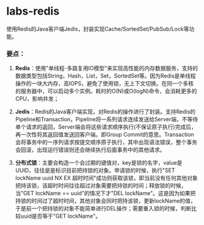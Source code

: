 # labs-redis
使用Redis的Java客户端Jedis，封装实现Cache/SortedSet/PubSub/Lock等功能。
  
### 要点：
1. **Redis**：使用"单线程-多路复用IO模型"来实现高性能的内存数据服务，支持的数据类型包括String，Hash，List，Set，SortedSet等。因为Redis是单线程操作的一块大内存，高IOPS，避免了使用锁，无上下文切换。在同一个多核的服务器中，可以启动多个实例。耗时的O(N)或O(logN)命令，会消耗更多的CPU，影响并发；

2. **Jedis**：Redis的Java客户端实现，对Redis的操作进行了封装。支持Redis的Pipeline和Transaction，Pipeline将一系列请求连续发送给Server端，不等待单个请求的返回，Server端会将这些请求顺序执行(不保证原子执行)完成后，再一次性将其返回值发送回客户端，即Group Commit的意思。Transaction会将事务中的一序列请求按提交顺序原子执行，其中出现语法错误，整个事务会回滚，出现运行错误则还会继续执行后面事务中的其他请求。

3. **分布式锁**：主要会构造一个会过期的键值对，key是锁的名字，value是UUID，往往是是标识目前把持锁的对象。申请锁的时候，执行"SET lockName uuid NX EX 超时时间"成功则获取该锁，即当前没有任何其他对象把持该锁，该超时时间往往超过对象需要把持锁的时间；释放锁的时候，当"GET lockName == uuid"的情况下才"DEL lockName"。这是因为如果把持锁的时间过了超时时间，其他对象会同时把持该锁，更新lockName的值，于是前一个把持锁的对象不能简单进行DEL操作；需要重入锁的时候，判断比较uuid是否等于"GET lockName"。